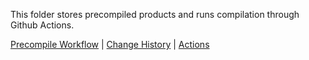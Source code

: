 This folder stores precompiled products and runs compilation through Github Actions.

[Precompile Workflow](https://github.com/Spxg/sqlite-wasm-rs/blob/master/.github/workflows/precompile.yml) | [Change History](https://github.com/Spxg/sqlite-wasm-rs/commits/master/sqlite-wasm-rs/library) | [Actions](https://github.com/Spxg/sqlite-wasm-rs/actions?query=event%3Aworkflow_dispatch)
